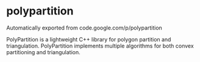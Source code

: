 # polypartition
Automatically exported from code.google.com/p/polypartition

PolyPartition is a lightweight C++ library for polygon partition and triangulation. PolyPartition implements multiple algorithms for both convex partitioning and triangulation.
